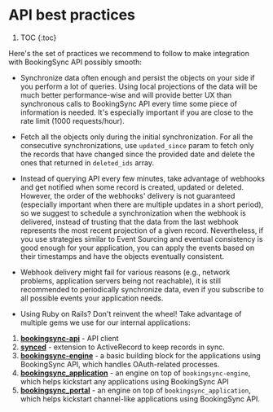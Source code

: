 # API best practices

1. TOC
{:toc}

Here's the set of practices we recommend to follow to make integration with BookingSync API possibly smooth:

* Synchronize data often enough and persist the objects on your side if you perform a lot of queries. Using local projections of the data will be much better performance-wise and will provide better UX than synchronous calls to BookingSync API every time some piece of information is needed. It's especially important if you are close to the rate limit (1000 requests/hour).

* Fetch all the objects only during the initial synchronization. For all the consecutive synchronizations, use `updated_since` param to fetch only the records that have changed since the provided date and delete the ones that returned in `deleted_ids` array.

* Instead of querying API every few minutes, take advantage of webhooks and get notified when some record is created, updated or deleted. However, the order of the webhooks' delivery is not guaranteed (especially important when there are multiple updates in a short period), so we suggest to schedule a synchronization when the webhook is delivered, instead of trusting that the data from the last webhook represents the most recent projection of a given record. Nevertheless, if you use strategies similar to Event Sourcing and eventual consistency is good enough for your application, you can apply the events based on their timestamps and have the objects eventually consistent.

* Webhook delivery might fail for various reasons (e.g., network problems, application servers being not reachable), it is still recommended to periodically synchronize data, even if you subscribe to all possible events your application needs.

* Using Ruby on Rails? Don't reinvent the wheel! Take advantage of multiple gems we use for our internal applications:

1. [**bookingsync-api**](https://github.com/BookingSync/bookingsync-api) - API client
2. [**synced**](https://github.com/BookingSync/synced) - extension to ActiveRecord to keep records in sync.
3. [**bookingsync-engine**](https://github.com/BookingSync/bookingsync-engine) - a basic building block for the applications using BookingSync API, which handles OAuth-related processes.
4. [**bookingsync_application**](https://github.com/BookingSync/bookingsync_application) - an engine on top of `bookingsync-engine`, which helps kickstart any applications using BookingSync API
5. [**bookingsync_portal**](https://github.com/BookingSync/bookingsync_portal) - an engine on top of `bookingsync_application`, which helps kickstart channel-like applications using BookingSync API.


